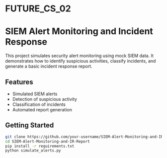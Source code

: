 # FUTURE_CS_02
# SIEM Alert Monitoring and Incident Response

This project simulates security alert monitoring using mock SIEM data. It demonstrates how to identify suspicious activities, classify incidents, and generate a basic incident response report.

## Features
- Simulated SIEM alerts
- Detection of suspicious activity
- Classification of incidents
- Automated report generation

## Getting Started
```bash
git clone https://github.com/your-username/SIEM-Alert-Monitoring-and-IR-Report.git
cd SIEM-Alert-Monitoring-and-IR-Report
pip install -r requirements.txt
python simulate_alerts.py
